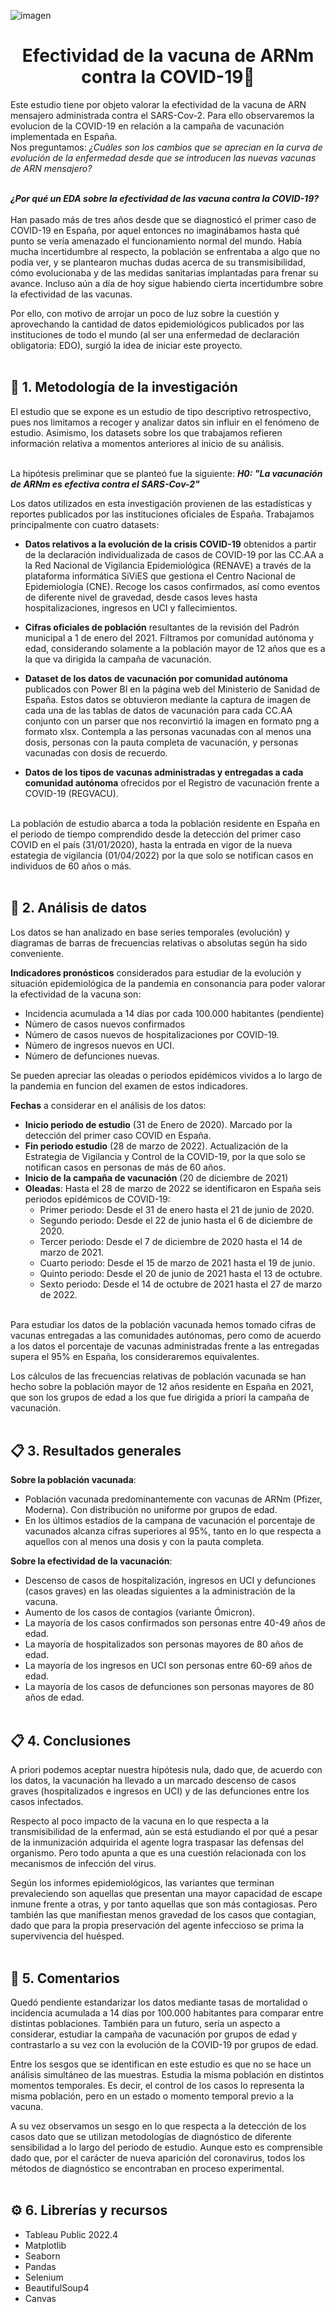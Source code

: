 ![imagen](https://github.com/marinagoju/EDA-COVID-19-Vaccine/blob/main/src/data/vacuna.jpg)
# <div align="center">**Efectividad de la vacuna de ARNm contra la COVID-19**:syringe:</div>

Este estudio tiene por objeto valorar la efectividad de la vacuna de ARN mensajero administrada contra el SARS-Cov-2. 
Para ello observaremos la evolucion de la COVID-19 en relación a la campaña de vacunación implementada en España.    
Nos preguntamos: *¿Cuáles son los cambios que se aprecian en la curva de evolución de la enfermedad desde que se introducen las nuevas vacunas de ARN mensajero?*<br></br> 

***¿Por qué un EDA sobre la efectividad de las vacuna contra la COVID-19?***<br></br>
Han pasado más de tres años desde que se diagnosticó el primer caso de COVID-19 en España, por aquel entonces no imaginábamos hasta qué punto se vería amenazado el funcionamiento normal del mundo. Había mucha incertidumbre al respecto, la población se enfrentaba a algo que no podía ver, y se plantearon muchas dudas acerca de su transmisibilidad, cómo evolucionaba y de las medidas sanitarias implantadas para frenar su avance. Incluso aún a día de hoy sigue habiendo cierta incertidumbre sobre la efectividad de las vacunas. 

Por ello, con motivo de arrojar un poco de luz sobre la cuestión y aprovechando la cantidad de datos epidemiológicos publicados por las instituciones de todo el mundo (al ser una enfermedad de declaración obligatoria: EDO), surgió la idea de iniciar este proyecto.<br></br>


## 🔎 1. Metodología de la investigación

El estudio que se expone es un estudio de tipo descriptivo retrospectivo, pues nos limitamos a recoger y analizar datos sin influir en el fenómeno de estudio. Asimismo, los datasets sobre los que trabajamos refieren información relativa a momentos anteriores al inicio de su análisis.<br></br>

La hipótesis preliminar que se planteó fue la siguiente:
***H0: "La vacunación de ARNm es efectiva contra el SARS-Cov-2"***

Los datos utilizados en esta investigación provienen de las estadísticas y reportes publicados por las instituciones oficiales de España. Trabajamos principalmente con cuatro datasets:

- **Datos relativos a la evolución de la crisis COVID-19** obtenidos a partir de la declaración individualizada de casos de COVID-19 por las CC.AA a la Red Nacional de Vigilancia Epidemiológica (RENAVE) a través de la plataforma informática SiViES que gestiona el Centro Nacional de Epidemiología (CNE). Recoge los casos confirmados, así como eventos de diferente nivel de gravedad, desde casos leves hasta hospitalizaciones, ingresos en UCI y fallecimientos.

- **Cifras oficiales de población** resultantes de la revisión del Padrón municipal a 1 de enero del 2021. Filtramos por comunidad autónoma y edad, considerando solamente a la población mayor de 12 años que es a la que va dirigida la campaña de vacunación.

- **Dataset de los datos de vacunación por comunidad autónoma** publicados con Power BI en la página web del Ministerio de Sanidad de España. Estos datos se obtuvieron mediante la captura de imagen de cada una de las tablas de datos de vacunación para cada CC.AA conjunto con un parser que nos reconvirtió la imagen en formato png a formato xlsx. Contempla a las personas vacunadas con al menos una dosis, personas con la pauta completa de vacunación, y personas vacunadas con dosis de recuerdo.

- **Datos de los tipos de vacunas administradas y entregadas a cada comunidad autónoma** ofrecidos por el Registro de vacunación frente a COVID-19 (REGVACU).<br></br>

La población de estudio abarca a toda la población residente en España en el periodo de tiempo comprendido desde la detección del primer caso COVID en el país (31/01/2020), hasta la entrada en vigor de la nueva estategia de vigilancia (01/04/2022) por la que solo se notifican casos en individuos de 60 años o más.<br></br>

## 📑 2. Análisis de datos

Los datos se han analizado en base series temporales (evolución) y diagramas de barras de frecuencias relativas o absolutas según ha sido conveniente.

**Indicadores  pronósticos** considerados para estudiar de la evolución y situación epidemiológica de la pandemia en consonancia para poder valorar la efectividad de la vacuna son:

- Incidencia acumulada a 14 días por cada 100.000 habitantes (pendiente)
- Número de casos nuevos confirmados
- Número de casos nuevos de hospitalizaciones por COVID-19.
- Número de ingresos nuevos en UCI.
- Número de defunciones nuevas. 

Se pueden apreciar las oleadas o periodos epidémicos vividos a lo largo de la pandemia en funcion del examen de estos indicadores.

**Fechas** a considerar en el análisis de los datos:
* **Inicio periodo de estudio** (31 de Enero de 2020). Marcado por la detección del primer caso COVID en España.
* **Fin periodo estudio** (28 de marzo de 2022). Actualización de la Estrategia de Vigilancia y Control de la COVID-19, por la que solo se notifican casos en personas de más de 60 años.  
* **Inicio de la campaña de vacunación** (20 de diciembre de 2021)  
* **Oleadas**: Hasta el 28 de marzo de 2022 se identificaron en España seis periodos epidémicos de COVID-19:
  - Primer periodo: Desde el 31 de enero hasta el 21 de junio de 2020.
  - Segundo periodo: Desde el 22 de junio hasta el 6 de diciembre de 2020.
  - Tercer periodo: Desde el 7 de diciembre de 2020 hasta el 14 de marzo de 2021.
  - Cuarto periodo: Desde el 15 de marzo de 2021 hasta el 19 de junio.
  - Quinto periodo: Desde el 20 de junio de 2021 hasta el 13 de octubre.
  - Sexto periodo: Desde el 14 de octubre de 2021 hasta el 27 de marzo de 2022.<br></br>
  
Para estudiar los datos de la población vacunada hemos tomado cifras de vacunas entregadas a las comunidades autónomas, pero como de acuerdo a los datos el porcentaje de vacunas administradas frente a las entregadas supera el 95% en España, los consideraremos equivalentes.

Los cálculos de las frecuencias relativas de población vacunada se han hecho sobre la población mayor de 12 años residente en España en 2021, que son los grupos de edad a los que fue dirigida a priori la campaña de vacunación.<br></br>

## 📋 3. Resultados generales

**Sobre la población vacunada**:
- Población vacunada predominantemente con vacunas de ARNm (Pfizer, Moderna). Con distribución no uniforme por grupos de edad.
- En los últimos estadíos de la campana de vacunación el porcentaje de vacunados alcanza cifras superiores al 95%, tanto en lo que respecta a aquellos con al menos una dosis y con la pauta completa.

**Sobre la efectividad de la vacunación**:
- Descenso de casos de hospitalización, ingresos en UCI y defunciones (casos graves) en las oleadas siguientes a la administración de la vacuna.
- Aumento de los casos de contagios (variante Ómicron).
- La mayoría de los casos confirmados son personas entre 40-49 años de edad.
- La mayoría de hospitalizados son personas mayores de 80 años de edad.
- La mayoría de los ingresos en UCI son personas entre 60-69 años de edad.
- La mayoría de los casos de defunciones son personas mayores de 80 años de edad.
<br></br>
## 📋 4. Conclusiones
A priori podemos aceptar nuestra hipótesis nula, dado que, de acuerdo con los datos, la vacunación ha llevado a un marcado descenso de casos graves (hospitalizados e ingresos en UCI) y de las defunciones entre los casos infectados.

Respecto al poco impacto de la vacuna en lo que respecta a la transmisibilidad de la enfermad, aún se está estudiando el por qué a pesar de la inmunización adquirida el agente logra traspasar las defensas del organismo. Pero todo apunta a que es una cuestión relacionada con los mecanismos de infección del virus.

Según los informes epidemiológicos, las variantes que terminan prevaleciendo son aquellas que presentan una mayor capacidad de escape inmune frente a otras, y por tanto aquellas que son más contagiosas. Pero también las que manifiestan menos gravedad de los casos que contagian, dado que para la propia preservación del agente infeccioso se prima la supervivencia del huésped.<br></br>

## 💬 5. Comentarios

Quedó pendiente estandarizar los datos mediante tasas de mortalidad o incidencia acumulada a 14 días por 100.000 habitantes para comparar entre distintas poblaciones. 
También para un futuro, sería un aspecto a considerar, estudiar la campaña de vacunación por grupos de edad y contrastarlo a su vez con la evolución de la COVID-19 por grupos de edad.

Entre los sesgos que se identifican en este estudio es que no se hace un análisis simultáneo de las muestras. Estudia la misma población en distintos momentos temporales. Es decir, el control de los casos lo representa la misma población, pero en un estado o momento temporal previo a la vacuna.

A su vez observamos un sesgo en lo que respecta a la detección de los casos dato que se utilizan metodologías de diagnóstico de diferente sensibilidad a lo largo del periodo de estudio. Aunque esto es comprensible dado que, por el carácter de nueva aparición del coronavirus, todos los métodos de diagnóstico se encontraban en proceso experimental.<br></br>

## ⚙️ 6. Librerías y recursos

- Tableau Public 2022.4
- Matplotlib
- Seaborn
- Pandas
- Selenium
- BeautifulSoup4
- Canvas
